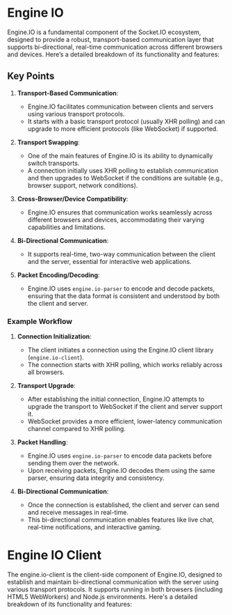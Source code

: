 # Engine IO

Engine.IO is a fundamental component of the Socket.IO ecosystem, designed to provide a robust, transport-based communication layer that supports bi-directional, real-time communication across different browsers and devices. Here’s a detailed breakdown of its functionality and features:

## Key Points

1. **Transport-Based Communication**:
   - Engine.IO facilitates communication between clients and servers using various transport protocols.
   - It starts with a basic transport protocol (usually XHR polling) and can upgrade to more efficient protocols (like WebSocket) if supported.

2. **Transport Swapping**:
   - One of the main features of Engine.IO is its ability to dynamically switch transports.
   - A connection initially uses XHR polling to establish communication and then upgrades to WebSocket if the conditions are suitable (e.g., browser support, network conditions).

3. **Cross-Browser/Device Compatibility**:
   - Engine.IO ensures that communication works seamlessly across different browsers and devices, accommodating their varying capabilities and limitations.

4. **Bi-Directional Communication**:
   - It supports real-time, two-way communication between the client and the server, essential for interactive web applications.

5. **Packet Encoding/Decoding**:
   - Engine.IO uses `engine.io-parser` to encode and decode packets, ensuring that the data format is consistent and understood by both the client and server.

### Example Workflow

1. **Connection Initialization**:
   - The client initiates a connection using the Engine.IO client library (`engine.io-client`).
   - The connection starts with XHR polling, which works reliably across all browsers.

2. **Transport Upgrade**:
   - After establishing the initial connection, Engine.IO attempts to upgrade the transport to WebSocket if the client and server support it.
   - WebSocket provides a more efficient, lower-latency communication channel compared to XHR polling.

3. **Packet Handling**:
   - Engine.IO uses `engine.io-parser` to encode data packets before sending them over the network.
   - Upon receiving packets, Engine.IO decodes them using the same parser, ensuring data integrity and consistency.

4. **Bi-Directional Communication**:
   - Once the connection is established, the client and server can send and receive messages in real-time.
   - This bi-directional communication enables features like live chat, real-time notifications, and interactive gaming.

# Engine IO Client

The engine.io-client is the client-side component of Engine.IO, designed to establish and maintain bi-directional communication with the server using various transport protocols. It supports running in both browsers (including HTML5 WebWorkers) and Node.js environments. Here's a detailed breakdown of its functionality and features: